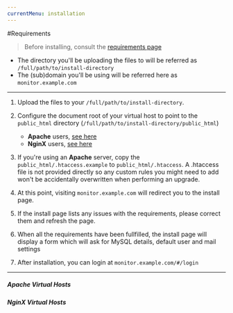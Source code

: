 ```yaml
---
currentMenu: installation
---
```


#Requirements

> Before installing, consult the [requirements page](requirements.html) 


* The directory you'll be uploading the files to will be referred as `/full/path/to/install-directory`
* The (sub)domain you'll be using will be referred here as `monitor.example.com` 

-----

1. Upload the files to your `/full/path/to/install-directory`.  

2. Configure the document root of your virtual host to point to the `public_html` directory (`/full/path/to/install-directory/public_html`)
    - **Apache** users, [see here](#)
    - **NginX** users, [see here](#)

3. If you're using an **Apache** server, copy the `public_html/.htaccess.example` to `public_html/.htaccess`. A .htaccess file 
is not provided directly so any custom rules you might need to add won't be accidentally overwritten when performing an upgrade.

4. At this point, visiting `monitor.example.com` will redirect you to the install page.

5. If the install page lists any issues with the requirements, please correct them and refresh the page.

6. When all the requirements have been fullfilled, the install page will display a form which will ask for MySQL details, default user and mail settings
 
7. After installation, you can login at `monitor.example.com/#/login`

-----

##### Apache Virtual Hosts

##### NginX Virtual Hosts

